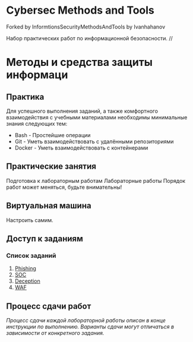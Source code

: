 # Cybersec Methods and Tools
  Forked by InformtionsSecurityMethodsAndTools by Ivanhahanov

Набор практических работ по информационной безопасности.
//

# Методы и средства защиты информаци

## Практика
Для успешного выполнения заданий, а также комфортного взаимодействия с учебными материалами необходимы минимальные знания следующих тем:
 - Bash - Простейшие операции
 - Git - Уметь взаимодействовать с удалёнными репозиториями
 - Docker - Уметь взаимодействовать с контейнерами

## Практические занятия
Подготовка к лабораторным работам
Лабораторные работы
Порядок работ может меняться, будьте внимательны!

## Виртуальная машина
Настроить самим.

## Доступ к заданиям
### Список заданий
1. [Phishing](https://github.com/Ivanhahanov/InformtionsSecurityMethodsAndTools/blob/main/Phishing/README.md)
2. [SOC](https://github.com/Ivanhahanov/InformtionsSecurityMethodsAndTools/blob/main/SOC/README.md)
3. [Deception](https://github.com/Ivanhahanov/InformtionsSecurityMethodsAndTools/blob/main/Deception/README.md)
4. [WAF](https://github.com/Ivanhahanov/InformtionsSecurityMethodsAndTools/blob/main/WAF/README.md)

## Процесс сдачи работ
_Процесс сдачи каждой лабораторной работы описан в конце инструкции по выполнению._
_Варианты сдачи могут отличаться в зависимости от конкретного задания._



